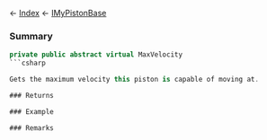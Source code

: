 ← [Index](Api-Index) ← [IMyPistonBase](Sandbox.ModAPI.Ingame.IMyPistonBase)

### Summary

```csharp
private public abstract virtual MaxVelocity
```csharp

Gets the maximum velocity this piston is capable of moving at.

### Returns

### Example

### Remarks

